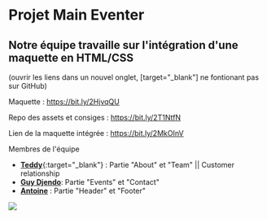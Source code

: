 # Projet Main Eventer

## Notre équipe travaille sur l'intégration d'une maquette en HTML/CSS

(ouvrir les liens dans un nouvel onglet, [target="_blank"] ne fontionant pas sur GitHub)

Maquette : https://bit.ly/2HjvqQU

Repo des assets et consiges : https://bit.ly/2T1NtfN

Lien de la maquette intégrée : https://bit.ly/2MkOInV

Membres de l'équipe

- [**Teddy**](https://github.com/Elleonors){:target="_blank"} : Partie "About" et "Team" || Customer relationship
- [**Guy Djendo**](https://github.com/Ho-Be-One): Partie "Events" et "Contact"
- [**Antoine**](https://github.com/AntoineDia) : Partie "Header" et "Footer"


<img src="https://image.noelshack.com/fichiers/2019/04/2/1548112806-sans-titre.png">
